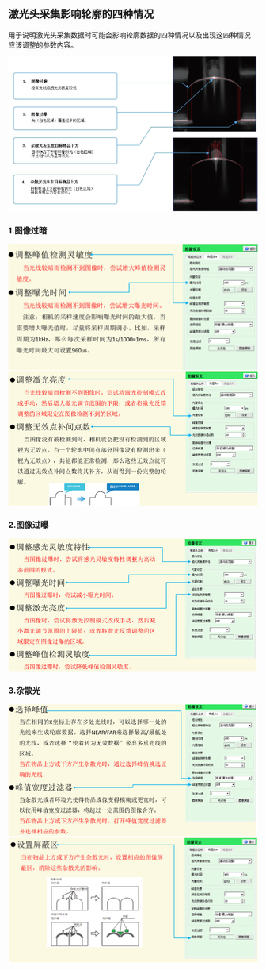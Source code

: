 
## 激光头采集影响轮廓的四种情况
用于说明激光头采集数据时可能会影响轮廓数据的四种情况以及出现这四种情况
应该调整的参数内容。

![四种情况](image-11.png)

### 1.图像过暗

![图像过暗](image-6.png)
![图像过暗2](image-7.png)

### 2.图像过曝

![图像过曝](image-8.png)

### 3.杂散光

![杂散光](image-9.png)
![杂散光2](image-10.png)